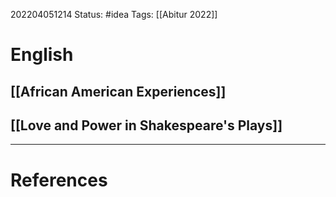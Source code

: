 202204051214
Status: #idea
Tags: [[Abitur 2022]]

# English

## [[African American Experiences]]

## [[Love and Power in Shakespeare's Plays]]


___
# References
